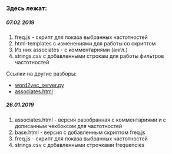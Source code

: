 ### Здесь лежат:
##### 07.02.2019
1. freq.js - скрипт для показа выбранных частотностей
2. html-templates с изменениями для работы со скриптом
3. Из них associates - с комментариями (англ.)
4. strings.csv с добавленными строкам для работы фильтров частотностей

Ссылки на другие разборы:
* [word2vec_server.py](https://drive.google.com/open?id=18-HSB28ry6_L0t3m0sQkuH2AKuTpq8nIidaRoYS6gqM)
* [associates.html](https://drive.google.com/open?id=18_saLVtT5qE19uRDl0lEBu1drQsQx9BOYeuZW-ypdYY)

##### 26.01.2019
1. assoсiates.html - версия разобранная с комментариями и с дописанным чекбоксом для частотностей
2. base.html - версия с добавленным скриптом freq.js
3. freq.js - скрипт для показа выбранных частотностей
4. strings.csv с добавленными строчками frequencies


